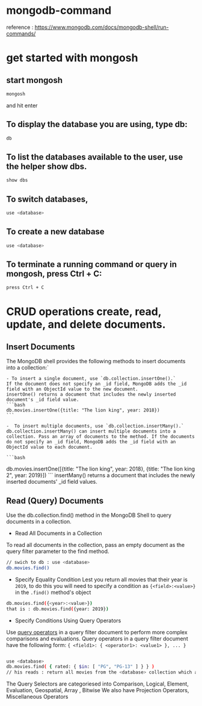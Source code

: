 # mongodb-command
reference : https://www.mongodb.com/docs/mongodb-shell/run-commands/

# get started with  mongosh

## start mongosh
```bash
mongosh
```
and hit enter
## To display the database you are using, type db:

```bash
db
```

## To list the databases available to the user, use the helper show dbs.

```bash
show dbs
```

## To switch databases,
```bash
use <database>
```

## To create a new database

```bash
use <database>
```
## To terminate a running command or query in mongosh, press Ctrl + C:
```bash
press Ctrl + C
```

# CRUD operations create, read, update, and delete documents.
## Insert Documents

The MongoDB shell provides the following methods to insert documents into a collection:`

    - To insert a single document, use `db.collection.insertOne().`
    If the document does not specify an _id field, MongoDB adds the _id field with an ObjectId value to the new document.
    insertOne() returns a document that includes the newly inserted document's _id field value.
    ```bash
    db.movies.insertOne({title: "The lion king", year: 2018})
    ```

    -  To insert multiple documents, use `db.collection.insertMany().`
    db.collection.insertMany() can insert multiple documents into a collection. Pass an array of documents to the method. If the documents do not specify an _id field, MongoDB adds the _id field with an ObjectId value to each document.

    ```bash
 db.movies.insertOne([{title: "The lion king", year: 2018}, {title: "The lion king 2", year: 2019}])
    ```
    insertMany() returns a document that includes the newly inserted documents' _id field values.

## Read (Query) Documents
Use the db.collection.find() method in the MongoDB Shell to query documents in a collection.
-  Read All Documents in a Collection

To read all documents in the collection, pass an empty document as the query filter parameter to the find method.
```bash
// swich to db : use <database>
db.movies.find()
```

-    Specify Equality Condition
  Lest you return all movies that their year is `2019`, to do this you will need to specify a condition as `{<field>:<value>}` in the `.find()` method's object

```bash
db.movies.find({<year>:<value>})
that is : db.movies.find({year: 2019})
```

-    Specify Conditions Using Query Operators

Use [query operators](https://www.mongodb.com/docs/manual/reference/operator/query/#query-selectors) in a query filter document to perform more complex comparisons and evaluations. Query operators in a query filter document have the following form:
`{ <field1>: { <operator1>: <value1> }, ... }`
```bash

use <database>
db.movies.find( { rated: { $in: [ "PG", "PG-13" ] } } )
// his reads : return all movies from the <database> collection which are either `rated` `PG or PG-13`
```
The  Query Selectors are categoriesed into Comparison, Logical, Element, Evaluation, Geospatial, Array , Bitwise
We also have Projection Operators, Miscellaneous Operators

